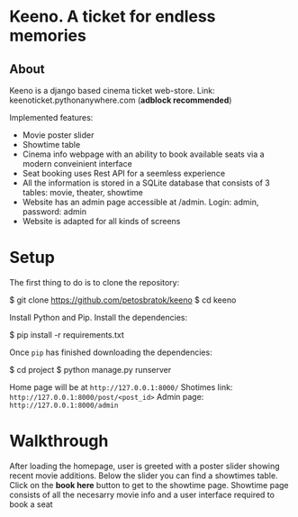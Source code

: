 
# Keeno. A ticket for endless memories

## About
Keeno is a django based cinema ticket web-store.
Link: keenoticket.pythonanywhere.com (**adblock recommended**)

Implemented features:
- Movie poster slider
- Showtime table
- Cinema info webpage with an ability to book available seats via a modern conveinient interface
- Seat booking uses Rest API for a seemless experience
- All the information is stored in a SQLite database that consists of 3 tables: movie, theater, showtime
- Website has an admin page accessible at /admin. Login: admin, password: admin
- Website is adapted for all kinds of screens

# Setup

The first thing to do is to clone the repository:

$ git clone https://github.com/petosbratok/keeno
$ cd keeno

Install Python and Pip.
Install the dependencies:

$ pip install -r requirements.txt

Once  `pip`  has finished downloading the dependencies:

$ cd project
$ python manage.py runserver

Home page will be at  `http://127.0.0.1:8000/`
Shotimes link: `http://127.0.0.1:8000/post/<post_id>`
Admin page: `http://127.0.0.1:8000/admin`

# Walkthrough

After loading the homepage, user is greeted with a poster slider showing recent movie additions. 
Below the slider you can find a showtimes table. Click on the **book here** button to get to the showtime page. 
Showtime page consists of all the necesarry movie info and a user interface required to book a seat

